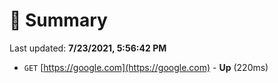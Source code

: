 # 📖 Summary
Last updated: **7/23/2021, 5:56:42 PM**

- `GET` [https://google.com](https://google.com) - **Up** (220ms)
